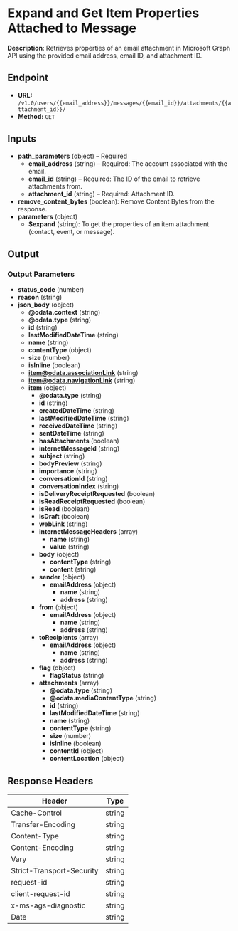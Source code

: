 # Expand and Get Item Properties Attached to Message

**Description**: Retrieves properties of an email attachment in Microsoft Graph API using the provided email address, email ID, and attachment ID.

## Endpoint

- **URL:** `/v1.0/users/{{email_address}}/messages/{{email_id}}/attachments/{{attachment_id}}/`
- **Method:** `GET`
## Inputs

- **path_parameters** (object) – Required
  - **email_address** (string) – Required: The account associated with the email.
  - **email_id** (string) – Required: The ID of the email to retrieve attachments from.
  - **attachment_id** (string) – Required: Attachment ID.
- **remove_content_bytes** (boolean): Remove Content Bytes from the response.
- **parameters** (object)
  - **$expand** (string): To get the properties of an item attachment (contact, event, or message).
## Output

### Output Parameters

- **status_code** (number)
- **reason** (string)
- **json_body** (object)
  - **@odata.context** (string)
  - **@odata.type** (string)
  - **id** (string)
  - **lastModifiedDateTime** (string)
  - **name** (string)
  - **contentType** (object)
  - **size** (number)
  - **isInline** (boolean)
  - **item@odata.associationLink** (string)
  - **item@odata.navigationLink** (string)
  - **item** (object)
    - **@odata.type** (string)
    - **id** (string)
    - **createdDateTime** (string)
    - **lastModifiedDateTime** (string)
    - **receivedDateTime** (string)
    - **sentDateTime** (string)
    - **hasAttachments** (boolean)
    - **internetMessageId** (string)
    - **subject** (string)
    - **bodyPreview** (string)
    - **importance** (string)
    - **conversationId** (string)
    - **conversationIndex** (string)
    - **isDeliveryReceiptRequested** (boolean)
    - **isReadReceiptRequested** (boolean)
    - **isRead** (boolean)
    - **isDraft** (boolean)
    - **webLink** (string)
    - **internetMessageHeaders** (array)
      - **name** (string)
      - **value** (string)
    - **body** (object)
      - **contentType** (string)
      - **content** (string)
    - **sender** (object)
      - **emailAddress** (object)
        - **name** (string)
        - **address** (string)
    - **from** (object)
      - **emailAddress** (object)
        - **name** (string)
        - **address** (string)
    - **toRecipients** (array)
      - **emailAddress** (object)
        - **name** (string)
        - **address** (string)
    - **flag** (object)
      - **flagStatus** (string)
    - **attachments** (array)
      - **@odata.type** (string)
      - **@odata.mediaContentType** (string)
      - **id** (string)
      - **lastModifiedDateTime** (string)
      - **name** (string)
      - **contentType** (string)
      - **size** (number)
      - **isInline** (boolean)
      - **contentId** (object)
      - **contentLocation** (object)
## Response Headers

| Header | Type |
|--------|------|
| Cache-Control | string |
| Transfer-Encoding | string |
| Content-Type | string |
| Content-Encoding | string |
| Vary | string |
| Strict-Transport-Security | string |
| request-id | string |
| client-request-id | string |
| x-ms-ags-diagnostic | string |
| Date | string |